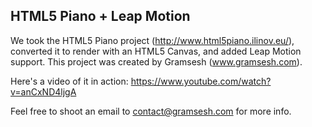 ## HTML5 Piano + Leap Motion
We took the HTML5 Piano project (http://www.html5piano.ilinov.eu/), converted it to render with an HTML5 Canvas, and added Leap Motion support. This project was created by Gramsesh (www.gramsesh.com).

Here's a video of it in action: https://www.youtube.com/watch?v=anCxND4ljgA

Feel free to shoot an email to contact@gramsesh.com for more info.